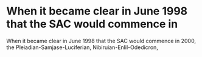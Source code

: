 # When it became clear in June 1998 that the SAC would commence in

When it became clear in June 1998 that the SAC would commence in
2000, the Pleiadian-Samjase-Luciferian, Nibiruian-Enlil-Odedicron,